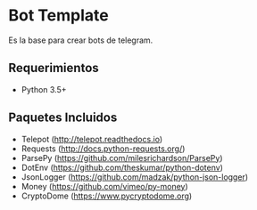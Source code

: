 # Bot Template
Es la base para crear bots de telegram.

## Requerimientos
- Python 3.5+

## Paquetes Incluidos
- Telepot (http://telepot.readthedocs.io)
- Requests (http://docs.python-requests.org/)
- ParsePy (https://github.com/milesrichardson/ParsePy)
- DotEnv (https://github.com/theskumar/python-dotenv)
- JsonLogger (https://github.com/madzak/python-json-logger)
- Money (https://github.com/vimeo/py-money)
- CryptoDome (https://www.pycryptodome.org)

